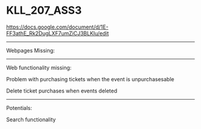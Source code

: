 # KLL_207_ASS3


https://docs.google.com/document/d/1E-FF3athE_Rk2DugLXF7umZiCJ3BLKlu/edit


-----
Webpages Missing:

-----
Web functionality missing:

Problem with purchasing tickets when the event is unpurchasesable

Delete ticket purchases when events deleted 

-----
Potentials:


Search functionality

